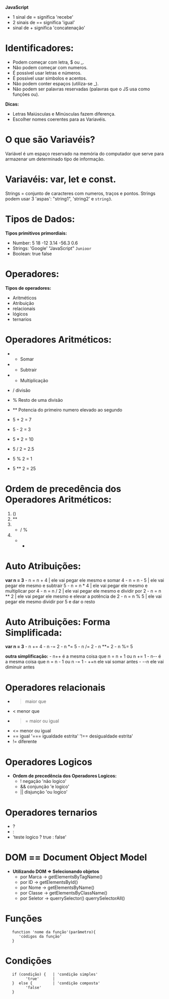 **JavaScript**

 - 1 sinal de = significa 'recebe'
 - 2 sinais de == significa 'igual'
 - sinal de + significa 'concatenação'

# Identificadores:
 - Podem começar com letra, $ ou _.
 - Não podem começar com numeros.
 - É possivel usar letras e números.
 - É possivel usar simbolos e acentos.
 - Não podem conter espaços (utiliza-se _).
 - Não podem ser palavras reservadas (palavras que o JS usa como funções ou).

**Dicas:**
 - Letras Maiúsculas e Minúsculas fazem diferença.
 - Escolher nomes coerentes para as Variavéis.

# O que são Variavéis?
   Variável é um espaço reservado na memória do computador que serve para armazenar um determinado tipo de informação.

# Variavéis: var, let e const.
   Strings = conjunto de caracteres com numeros, traços e pontos.
   Strings podem usar 3 'aspas': "string1", 'string2' e `string3`.

# Tipos de Dados:
**Tipos primitivos primordiais:**
   - Number: 5 18 -12 3.14 -56.3 0.6
   - Strings: 'Google' "JavaScript" `Junioor`
   - Boolean: true false

# Operadores:
**Tipos de operadores:**
   - Aritméticos
   - Atribuição
   - relacionais
   - lógicos
   - ternarios

# Operadores Aritméticos:
  - +  Somar   
  - -  Subtrair
  - *  Multiplicação 
  - /  divisão
  - %  Resto de uma divisão 
  - ** Potencia do primeiro numero elevado ao segundo

  - 5 + 2 = 7
  - 5 - 2 = 3
  - 5 * 2 = 10
  - 5 / 2 = 2.5
  - 5 % 2 = 1
  - 5 ** 2 = 25

# Ordem de precedência dos Operadores Aritméticos:
   1. ()
   2. **
   3. * / %
   4. + -

# Auto Atribuições:
   **var n = 3**
    - n = n + 4  | ele vai pegar ele mesmo e somar 4
    - n = n - 5  | ele vai pegar ele mesmo e subtrair 5
    - n = n * 4  | ele vai pegar ele mesmo e multiplicar por 4
    - n = n / 2  | ele vai pegar ele mesmo e dividir por 2
    - n = n ** 2 | ele vai pegar ele mesmo e elevar a potência de 2
    - n = n % 5  | ele vai pegar ele mesmo dividir por 5 e dar o resto

# Auto Atribuições: **Forma Simplificada:**
   **var n = 3**
     - n += 4 
     - n -= 2
     - n *= 5
     - n /= 2
     - n **= 2
     - n %= 5
   
   **outra simplificação:**
     - n++  é a mesma coisa que n = n + 1 ou n += 1
     - n--  é a mesma coisa que n = n - 1 ou n -= 1
     - ++n  ele vai somar antes
     - --n  ele vai diminuir antes

# Operadores relacionais
  - > maior que
  - < menor que 
  - >= maior ou igual
  - <= menor ou igual
  - == igual '=== igualdade estrita' '!== desigualdade estrita'
  - != diferente

# Operadores Logicos
 -  **Ordem de precedência dos Operadores Logicos:**
    - ! negação 'não logico'
    - && conjunção 'e logico'
    - || disjunção 'ou logico'

# Operadores ternarios
 -  ? 
 -  :
 -  'teste logico ? true : false'

# DOM == Document Object Model
 -  **Utilizando DOM => Selecionando objetos**
     - por Marca → getElementsByTagName()
     - por ID → getElementsById()
     - por Nome → getElementsByName()
     - por Classe → getElementsByClassName()
     - por Seletor → querrySelector() querrySelectorAll()

# Funções 
```
   function 'nome da função'(parâmetro){
      'códigos da função'
   }
```

# Condições 
```
   if (condição) {   | 'condição simples'
         'true'      |
   }  else {         | 'condição composta'
         'false'
   }
```